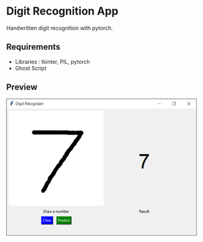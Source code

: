 # Digit Recognition App
Handwritten digit recognition with pytorch.

## Requirements
- Libraries : tkinter, PIL, pytorch
- Ghost Script

## Preview
![test number](screenshot.PNG)